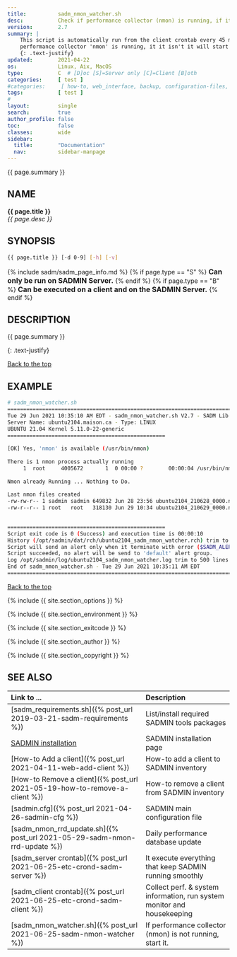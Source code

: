 ```yaml
---
title:          sadm_nmon_watcher.sh
desc:           Check if performance collector (nmon) is running, if it is not start it.
version:        2.7
summary: |         
    This script is automatically run from the client crontab every 45 minute. It check if the 
    performance collector 'nmon' is running, it it isn't it will start it.
    {: .text-justify}
updated:        2021-04-22
os:             Linux, Aix, MacOS
type:           C  # [D]oc [S]=Server only [C]=Client [B]oth
categories:     [ test ] 
#categories:     [ how-to, web_interface, backup, configuration-files, system_monitor, server-scripts, client-scripts, command_line,  utilities, libraries, templates, test ] 
tags:           [ test ] 
#
layout:         single
search:         true
author_profile: false
toc:            false
classes:        wide
sidebar:
  title:        "Documentation"
  nav:          sidebar-manpage
---
```

<a id="top_of_page"></a>
{{ page.summary }} 


<a id="name"></a>
## NAME
**{{ page.title }}**  
*{{ page.desc }}*   



<a id="synopsis"></a>
## SYNOPSIS

```bash
{{ page.title }} [-d 0-9] [-h] [-v]
```
{% include sadm/sadm_page_info.md %}
{% if page.type == "S" %}
<font size="3"><strong>Can only be run on SADMIN Server.</strong></font>
{% endif %}
{% if page.type == "B" %}
<font size="3"><strong>Can be executed on a client and on the SADMIN Server.</strong></font>
{% endif %}



<a id="description"></a>
## DESCRIPTION

{{ page.summary }} 

{: .text-justify}
 

[Back to the top](#top_of_page)



<a id="examples"></a>
## EXAMPLE

```bash
# sadm_nmon_watcher.sh 
================================================================================
Tue 29 Jun 2021 10:35:10 AM EDT - sadm_nmon_watcher.sh V2.7 - SADM Lib. V3.70
Server Name: ubuntu2104.maison.ca - Type: LINUX
UBUNTU 21.04 Kernel 5.11.0-22-generic
==================================================
 
[OK] Yes, 'nmon' is available (/usr/bin/nmon)
 
There is 1 nmon process actually running
     1	root     4005672       1  0 00:00 ?        00:00:04 /usr/bin/nmon -f -s120 -c719 -t -m /opt/sadmin/dat/nmon
 
Nmon already Running ... Nothing to Do.
 
Last nmon files created
-rw-rw-r-- 1 sadmin sadmin 649832 Jun 28 23:56 ubuntu2104_210628_0000.nmon
-rw-r--r-- 1 root   root   318130 Jun 29 10:34 ubuntu2104_210629_0000.nmon
 

==================================================
Script exit code is 0 (Success) and execution time is 00:00:10
History (/opt/sadmin/dat/rch/ubuntu2104_sadm_nmon_watcher.rch) trim to 35 lines ($SADM_MAX_RCLINE=35).
Script will send an alert only when it terminate with error ($SADM_ALERT_TYPE=1).
Script succeeded, no alert will be send to 'default' alert group.
Log /opt/sadmin/log/ubuntu2104_sadm_nmon_watcher.log trim to 500 lines ($SADM_MAX_LOGLINE=500).
End of sadm_nmon_watcher.sh - Tue 29 Jun 2021 10:35:11 AM EDT
================================================================================
```

[Back to the top](#top_of_page)


{% include {{ site.section_options     }} %}

{% include {{ site.section_environment }} %}

{% include {{ site.section_exitcode    }} %}

{% include {{ site.section_author      }} %}

{% include {{ site.section_copyright   }} %}


<a id="seealso"></a>
## SEE ALSO

| Link to ...| Description |  
| :--- | :--- |  
| [sadm_requirements.sh]({% post_url 2019-03-21-sadm-requirements %})               | List/install required SADMIN tools packages  
| [SADMIN installation](/_pages/install)                                            | SADMIN installation page  
| [How-to Add a client]({% post_url 2021-04-11-web-add-client %})                   | How-to add a client to SADMIN inventory  
| [How-to Remove a client]({% post_url 2021-05-19-how-to-remove-a-client %})        | How-to remove a client from SADMIN inventory  
| [sadmin.cfg]({% post_url 2021-04-26-sadmin-cfg %})                                | SADMIN main configuration file   
| [sadm_nmon_rrd_update.sh]({% post_url 2021-05-29-sadm-nmon-rrd-update %})         | Daily performance database update   
| [sadm_server crontab]({% post_url 2021-06-25-etc-crond-sadm-server %})            | It execute everything that keep SADMIN running smoothly |   
| [sadm_client crontab]({% post_url 2021-06-25-etc-crond-sadm-client %})            | Collect perf. & system information, run system monitor and housekeeping |   
| [sadm_nmon_watcher.sh]({% post_url 2021-06-25-sadm-nmon-watcher %})               | If performance collector (nmon) is not running, start it. |    